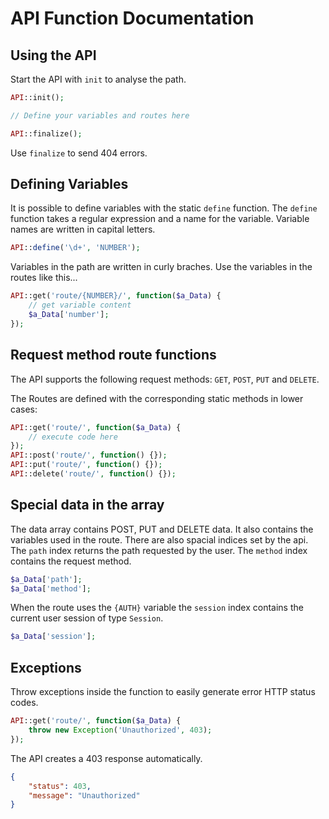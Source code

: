 # API Function Documentation

## Using the API

Start the API with `init` to analyse the path.
```php
API::init();

// Define your variables and routes here

API::finalize();
```
Use `finalize` to send 404 errors.

## Defining Variables

It is possible to define variables with the static `define` function.
The `define` function takes a regular expression and a name for the variable. Variable names are written in capital letters.
```php
API::define('\d+', 'NUMBER');
```

Variables in the path are written in curly braches. Use the variables in the routes like this...
```php
API::get('route/{NUMBER}/', function($a_Data) {
	// get variable content
	$a_Data['number'];
});
```

## Request method route functions

The API supports the following request methods:
`GET`, `POST`, `PUT` and `DELETE`.

The Routes are defined with the corresponding static methods in lower cases:
```php
API::get('route/', function($a_Data) {
	// execute code here
});
API::post('route/', function() {});
API::put('route/', function() {});
API::delete('route/', function() {});
```

## Special data in the array
The data array contains POST, PUT and DELETE data. It also contains the variables used in the route. There are also spacial indices set by the api.
The `path` index returns the path requested by the user. The `method` index contains the request method.
```php
$a_Data['path'];
$a_Data['method'];
```

When the route uses the `{AUTH}` variable the `session` index contains the current user session of type `Session`.
```php
$a_Data['session'];
```

## Exceptions
Throw exceptions inside the function to easily generate error HTTP status codes.
```php
API::get('route/', function($a_Data) {
	throw new Exception('Unauthorized', 403);
});
```
The API creates a 403 response automatically.
```json
{
	"status": 403,
	"message": "Unauthorized"
}
```